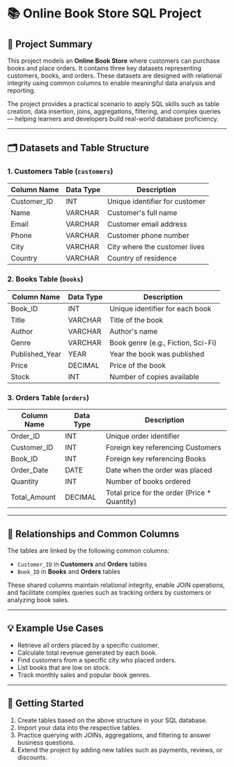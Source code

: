 # 📚 Online Book Store SQL Project

## 📝 Project Summary

This project models an **Online Book Store** where customers can purchase books and place orders. It contains three key datasets representing customers, books, and orders. These datasets are designed with relational integrity using common columns to enable meaningful data analysis and reporting.

The project provides a practical scenario to apply SQL skills such as table creation, data insertion, joins, aggregations, filtering, and complex queries — helping learners and developers build real-world database proficiency.

---

## 🗂️ Datasets and Table Structure

### 1. Customers Table (`customers`)

| Column Name   | Data Type | Description                    |
| ------------- | --------- | ------------------------------|
| Customer_ID   | INT       | Unique identifier for customer |
| Name          | VARCHAR   | Customer's full name           |
| Email         | VARCHAR   | Customer email address         |
| Phone         | VARCHAR   | Customer phone number          |
| City          | VARCHAR   | City where the customer lives  |
| Country       | VARCHAR   | Country of residence           |

### 2. Books Table (`books`)

| Column Name    | Data Type | Description                       |
| -------------- | --------- | ---------------------------------|
| Book_ID        | INT       | Unique identifier for each book   |
| Title          | VARCHAR   | Title of the book                 |
| Author         | VARCHAR   | Author's name                    |
| Genre          | VARCHAR   | Book genre (e.g., Fiction, Sci-Fi) |
| Published_Year | YEAR      | Year the book was published       |
| Price          | DECIMAL   | Price of the book                 |
| Stock          | INT       | Number of copies available        |

### 3. Orders Table (`orders`)

| Column Name   | Data Type | Description                         |
| ------------- | --------- | ----------------------------------|
| Order_ID      | INT       | Unique order identifier             |
| Customer_ID   | INT       | Foreign key referencing Customers  |
| Book_ID       | INT       | Foreign key referencing Books       |
| Order_Date    | DATE      | Date when the order was placed      |
| Quantity     | INT       | Number of books ordered              |
| Total_Amount | DECIMAL   | Total price for the order (Price * Quantity) |

---

## 🔗 Relationships and Common Columns

The tables are linked by the following common columns:

- `Customer_ID` in **Customers** and **Orders** tables  
- `Book_ID` in **Books** and **Orders** tables  

These shared columns maintain relational integrity, enable JOIN operations, and facilitate complex queries such as tracking orders by customers or analyzing book sales.

---

## 💡 Example Use Cases

- Retrieve all orders placed by a specific customer.
- Calculate total revenue generated by each book.
- Find customers from a specific city who placed orders.
- List books that are low on stock.
- Track monthly sales and popular book genres.

---

## 🚀 Getting Started

1. Create tables based on the above structure in your SQL database.
2. Import your data into the respective tables.
3. Practice querying with JOINs, aggregations, and filtering to answer business questions.
4. Extend the project by adding new tables such as payments, reviews, or discounts.



